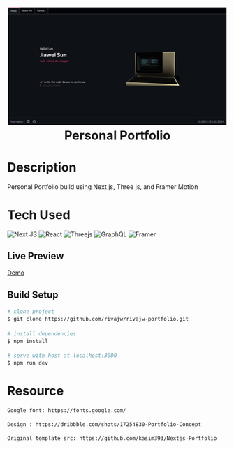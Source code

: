 <div align="center">
      <h1> <img src="public/home.jpg" width="500px"><br/>Personal Portfolio</h1>
     </div>

# Description

Personal Portfolio build using Next js, Three js, and Framer Motion

# Tech Used

![Next JS](https://img.shields.io/badge/Next-black?style=for-the-badge&logo=next.js&logoColor=white)
![React](https://img.shields.io/badge/react-%2320232a.svg?style=for-the-badge&logo=react&logoColor=%2361DAFB)
![Threejs](https://img.shields.io/badge/threejs-black?style=for-the-badge&logo=three.js&logoColor=white)
![GraphQL](https://img.shields.io/badge/-GraphQL-E10098?style=for-the-badge&logo=graphql&logoColor=white)
![Framer](https://img.shields.io/badge/Framer-black?style=for-the-badge&logo=framer&logoColor=blue)

## Live Preview

[Demo](https://rivajw.vercel.app/)

## Build Setup

```bash
# clone project
$ git clone https://github.com/rivajw/rivajw-portfolio.git

# install dependencies
$ npm install

# serve with host at localhost:3000
$ npm run dev
```

# Resource

    Google font: https://fonts.google.com/

    Design : https://dribbble.com/shots/17254830-Portfolio-Concept

    Original template src: https://github.com/kasim393/Nextjs-Portfolio
